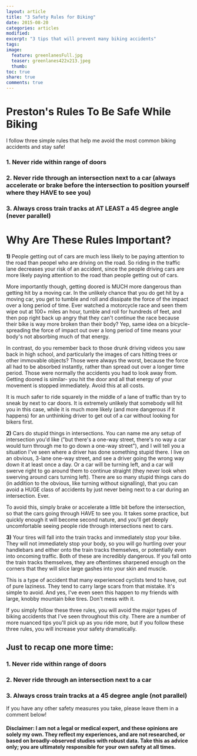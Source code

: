 ```yaml
---
layout: article
title: "3 Safety Rules for Biking"
date: 2015-08-20
categories: articles
modified:
excerpt: "3 tips that will prevent many biking accidents"
tags: 
image:
  feature: greenlanesFull.jpg
  teaser: greenlanes422x213.jpeg
  thumb:
toc: true
share: true
comments: true
---
```

# Preston's Rules To Be Safe While Biking

I follow three simple rules that help me avoid the most common biking accidents and stay safe!

### 1. Never ride within range of doors
### 2. Never ride through an intersection next to a car (always accelerate or brake before the intersection to position yourself where they HAVE to see you)
### 3. Always cross train tracks at AT LEAST a 45 degree angle (never parallel)



# Why Are These Rules Important? 
**1)** People getting out of cars are much less likely to be paying attention to the road than peopel who are driving on the road. So riding in the traffic lane decreases your risk of an accident, since the people driving cars are more likely paying attention to the road than people getting out of cars.   

More importantly though, getting doored is MUCH more dangerous than getting hit by a moving car. In the unlikely chance that you do get hit by a moving car, you get to tumble and roll and dissipate the force of the impact over a long period of time. Ever watched a motorcycle race and seen them wipe out at 100+ miles an hour, tumble and roll for hundreds of feet, and then pop right back up angry that they can't continue the race because their bike is way more broken than their body? Yep, same idea on a bicycle- spreading the force of impact out over a long period of time means your body's not absorbing much of that energy. 

In contrast, do you remember back to those drunk driving videos you saw back in high school, and particularly the images of cars hitting trees or other immovable objects? Those were always the worst, because the force all had to be absorbed instantly, rather than spread out over a longer time period. Those were normally the accidents you had to look away from. Getting doored is similar- you hit the door and all that energy of your movement is stopped immediately. Avoid this at all costs. 

It is much safer to ride squarely in the middle of a lane of traffic than try to sneak by next to car doors. It is extremely unlikely that somebody will hit you in this case, while it is much more likely (and more dangerous if it happens) for an unthinking driver to get out of a car without looking for bikers first.


**2)** Cars do stupid things in intersections. You can name me any setup of intersection you'd like ("but there's a one-way street, there's no way a car would turn through me to go down a one-way street"), and I will tell you a situation I've seen where a driver has done something stupid there. I live on an obvious, 3-lane one-way street, and see a driver going the wrong way down it at least once a day. Or a car will be turning left, and a car will swerve right to go around them to continue straight (they never look when swerving around cars turning left). There are so many stupid things cars do (in addition to the obvious, like turning without signalling), that you can avoid a HUGE class of accidents by just never being next to a car during an intersection. Ever. 

To avoid this, simply brake or accelerate a little bit before the intersection, so that the cars going through HAVE to see you. It takes some practice, but quickly enough it will become second nature, and you'll get deeply uncomfortable seeing people ride through intersections next to cars.

**3)** Your tires will fall into the train tracks and immediately stop your bike. They will not immediately stop your body, so you will go hurtling over your handlebars and either onto the train tracks themselves, or potentially even into oncoming traffic. Both of these are incredibly dangerous. If you fall onto the train tracks themselves, they are oftentimes sharpened enough on the corners that they will slice large gashes into your skin and muscle. 

This is a type of accident that many experienced cyclists tend to have, out of pure laziness. They tend to carry large scars from that mistake. It's simple to avoid. And yes, I've even seen this happen to my friends with large, knobby mountain bike tires. Don't mess with it. 

If you simply follow these three rules, you will avoid the major types of biking accidents that I've seen throughout this city. There are a number of more nuanced tips you'll pick up as you ride more, but if you follow these three rules, you will increase your safety dramatically. 

## Just to recap one more time: 
### 1. Never ride within range of doors
### 2. Never ride through an intersection next to a car
### 3. Always cross train tracks at a 45 degree angle (not parallel)

If you have any other safety measures you take, please leave them in a comment below!

#### Disclaimer: I am not a legal or medical expert, and these opinions are solely my own. They reflect my experiences, and are not researched, or based on broadly-observed studies with robust data. Take this as advice only; you are ultimately responsible for your own safety at all times. 

